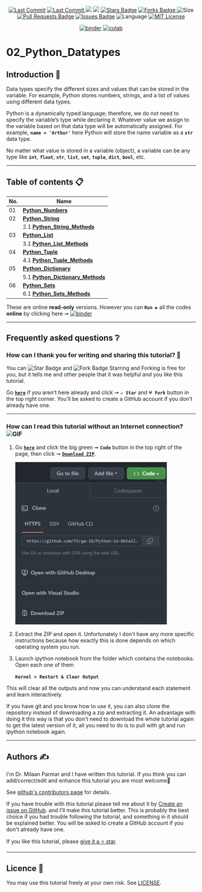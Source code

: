 <p align="center"> 
<a href="https://github.com/Yirga-16"><img src="https://img.shields.io/static/v1?logo=github&label=maintainer&message=Yirga-16&color=ff3300" alt="Last Commit"/></a> 
<a href="https://github.com/Yirga-16/Python-in-Detail/tree/main/02_Python_Datatypes/graphs/commit-activity"><img src="https://img.shields.io/github/last-commit/Yirga-16/Python-in-Detail/tree/main/02_Python_Datatypes.svg?colorB=ff8000&style=flat" alt="Last Commit"/> </a> 
<a href="https://github.com/Yirga-16/Python-in-Detail/tree/main/02_Python_Datatypes/pulse" alt="Activity"><img src="https://img.shields.io/github/commit-activity/m/Yirga-16/Python-in-Detail/tree/main/02_Python_Datatypes.svg?colorB=teal&style=flat" /></a> 
<a href="https://hits.seeyoufarm.com"><img src="https://hits.seeyoufarm.com/api/count/incr/badge.svg?url=https%3A%2F%2Fgithub.com%2FYirga-16%2F02_Python_Datatypes&count_bg=%231DC92C&title_bg=%23555555&icon=&icon_color=%23E7E7E7&title=views&edge_flat=false"/></a>
<a href="https://github.com/Yirga-16/Python-in-Detail/tree/main/02_Python_Datatypes/stargazers"><img src="https://img.shields.io/github/stars/Yirga-16/Python-in-Detail/tree/main/02_Python_Datatypes.svg?colorB=1a53ff" alt="Stars Badge"/></a>
<a href="https://github.com/Yirga-16/Python-in-Detail/tree/main/02_Python_Datatypes/network/members"><img src="https://img.shields.io/github/forks/Yirga-16/Python-in-Detail/tree/main/02_Python_Datatypes" alt="Forks Badge"/> </a>
<img src="https://img.shields.io/github/repo-size/Yirga-16/Python-in-Detail/tree/main/02_Python_Datatypes.svg?colorB=CC66FF&style=flat" alt="Size"/>
<a href="https://github.com/Yirga-16/Python-in-Detail/tree/main/02_Python_Datatypes/pulls"><img src="https://img.shields.io/github/issues-pr/Yirga-16/Python-in-Detail/tree/main/02_Python_Datatypes.svg?colorB=yellow&style=flat" alt="Pull Requests Badge"/></a>
<a href="https://github.com/Yirga-16/Python-in-Detail/tree/main/02_Python_Datatypes/issues"><img src="https://img.shields.io/github/issues/Yirga-16/Python-in-Detail/tree/main/02_Python_Datatypes.svg?colorB=yellow&style=flat" alt="Issues Badge"/></a>
<img src="https://img.shields.io/github/languages/top/Yirga-16/Python-in-Detail/tree/main/02_Python_Datatypes.svg?colorB=996600&style=flat" alt="Language"/></a> 
<a href="https://github.com/Yirga-16/Python-in-Detail/tree/main/02_Python_Datatypes/blob/main/LICENSE"><img src="https://img.shields.io/badge/License-MIT-blueviolet.svg" alt="MIT License"/></a>
</p> 

<p align="center"> 
<a href="https://mybinder.org/v2/gh/Yirga-16/Python-in-Detail/tree/main/02_Python_Datatypes/HEAD"><img src="https://mybinder.org/badge_logo.svg" alt="binder"/></a>
<a href="https://githubtocolab.com/Yirga-16/Python-in-Detail/tree/main/02_Python_Datatypes"><img src="https://colab.research.google.com/assets/colab-badge.svg" alt="colab"/></a>    
</p> 


# 02_Python_Datatypes 

## Introduction 👋

Data types specify the different sizes and values that can be stored in the variable. For example, Python stores numbers, strings, and a list of values using different data types.

Python is a dynamically typed language; therefore, we do not need to specify the variable’s type while declaring it. Whatever value we assign to the variable based on that data type will be automatically assigned. For example, **`name = 'Arthur'`** here Python will store the name variable as a **`str`** data type.

No matter what value is stored in a variable (object), a variable can be any type like **`int`**, **`float`**, **`str`**, **`list`**, **`set`**, **`tuple`**, **`dict`**, **`bool`**, etc.

---

## Table of contents 📋

| **No.** | **Name** | 
| ------- | -------- | 
| 01 | **[Python_Numbers](https://github.com/Yirga-16/Python-in-Detail/tree/main/02_Python_Datatypes/blob/main/001_Python_Numbers.ipynb)** |
| 02 | **[Python_String](https://github.com/Yirga-16/Python-in-Detail/tree/main/02_Python_Datatypes/blob/main/002_Python_String.ipynb)** |
|    | 2.1 **[Python_String_Methods](https://github.com/Yirga-16/Python-in-Detail/tree/main/02_Python_Datatypes/tree/main/002_Python_String_Methods)** |
| 03 | **[Python_List](https://github.com/Yirga-16/Python-in-Detail/tree/main/02_Python_Datatypes/blob/main/003_Python_List.ipynb)** |
|    | 3.1 **[Python_List_Methods](https://github.com/Yirga-16/Python-in-Detail/tree/main/02_Python_Datatypes/tree/main/003_Python_List_Methods)** |
| 04 | **[Python_Tuple](https://github.com/Yirga-16/Python-in-Detail/tree/main/02_Python_Datatypes/blob/main/004_Python_Tuple.ipynb)** |
|    | 4.1 **[Python_Tuple_Methods](https://github.com/Yirga-16/Python-in-Detail/tree/main/02_Python_Datatypes/tree/main/004_Python_Tuple_Methods)** |
| 05 | **[Python_Dictionary](https://github.com/Yirga-16/Python-in-Detail/tree/main/02_Python_Datatypes/blob/main/005_Python_Dictionary.ipynb)** |
|    | 5.1 **[Python_Dictionary_Methods](https://github.com/Yirga-16/Python-in-Detail/tree/main/02_Python_Datatypes/tree/main/005_Python_Dictionary_Methods)** |
| 06 | **[Python_Sets](https://github.com/Yirga-16/Python-in-Detail/tree/main/02_Python_Datatypes/blob/main/006_Python_Sets.ipynb)** |
|    | 6.1 **[Python_Sets_Methods](https://github.com/Yirga-16/Python-in-Detail/tree/main/02_Python_Datatypes/tree/main/006_Python_Sets_Methods)** |

These are online **read-only** versions. However you can **`Run ▶`**  all the codes **online** by clicking here ➞ <a href="https://mybinder.org/v2/gh/Yirga-16/Python-in-Detail/tree/main/02_Python_Datatypes/HEAD"><img src="https://mybinder.org/badge_logo.svg" alt="binder"/></a>

---

## Frequently asked questions ❔

### How can I thank you for writing and sharing this tutorial? 🌷

You can <img src="https://img.shields.io/static/v1?label=%E2%AD%90 Star &message=if%20useful&style=style=flat&color=blue" alt="Star Badge"/> and <img src="https://img.shields.io/static/v1?label=%E2%B5%96 Fork &message=if%20useful&style=style=flat&color=blue" alt="Fork Badge"/> Starring and Forking is free for you, but it tells me and other people that it was helpful and you like this tutorial.

Go [**`here`**](https://github.com/Yirga-16/Python-in-Detail/tree/main/02_Python_Datatypes) if you aren't here already and click ➞ **`✰ Star`** and **`ⵖ Fork`** button in the top right corner. You'll be asked to create a GitHub account if you don't already have one.

---

### How can I read this tutorial without an Internet connection? <img alt="GIF" src="https://github.com/TheDudeThatCode/TheDudeThatCode/blob/master/Assets/hmm.gif" width="20vw" />

1. Go [**`here`**](https://github.com/Yirga-16/Python-in-Detail/tree/main/02_Python_Datatypes) and click the big green ➞ **`Code`** button in the top right of the page, then click ➞ [**`Download ZIP`**](https://github.com/Yirga-16/Python-in-Detail/tree/main/02_Python_Datatypes/archive/refs/heads/main.zip).

    ![Download ZIP](img/dnld_rep.png) 

2. Extract the ZIP and open it. Unfortunately I don't have any more specific instructions because how exactly this is done depends on which operating system you run.
    
3. Launch ipython notebook from the folder which contains the notebooks. Open each one of them
  
    **`Kernel > Restart & Clear Output`**
    
This will clear all the outputs and now you can understand each statement and learn interactively.

If you have git and you know how to use it, you can also clone the repository instead of downloading a zip and extracting it. An advantage with doing it this way is that you don't need to download the whole tutorial again to get the latest version of it, all you need to do is to pull with git and run ipython notebook again.

---

## Authors ✍️

I'm Dr. Milaan Parmar and I have written this tutorial. If you think you can add/correct/edit and enhance this tutorial you are most welcome🙏

See [github's contributors page](https://github.com/Yirga-16/Python-in-Detail/tree/main/02_Python_Datatypes/graphs/contributors) for details.

If you have trouble with this tutorial please tell me about it by [Create an issue on GitHub](https://github.com/Yirga-16/Python-in-Detail/tree/main/02_Python_Datatypes/issues/new). and I'll make this tutorial better. This is probably the best choice if you had trouble following the tutorial, and something in it should be explained better. You will be asked to create a GitHub account if you don't already have one.

If you like this tutorial, please [give it a ⭐ star](https://github.com/Yirga-16/Python-in-Detail/tree/main/02_Python_Datatypes).

---

## Licence 📜

You may use this tutorial freely at your own risk. See [LICENSE](./LICENSE).

